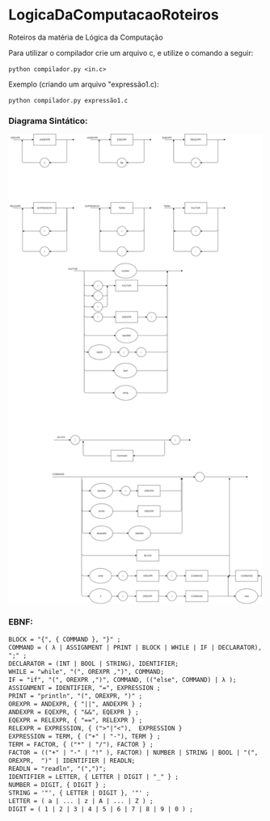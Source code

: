 # LogicaDaComputacaoRoteiros
Roteiros da matéria de Lógica da Computação


Para utilizar o compilador crie um arquivo c, e utilize o comando a seguir:

`python compilador.py <in.c>`

Exemplo (criando um arquivo "expressão1.c):

`python compilador.py expressão1.c`

### Diagrama Sintático:

<img src=Diagrama+-.png>

### EBNF:

```
BLOCK = "{", { COMMAND }, "}" ; 
COMMAND = ( λ | ASSIGNMENT | PRINT | BLOCK | WHILE | IF | DECLARATOR), ";" ; 
DECLARATOR = (INT | BOOL | STRING), IDENTIFIER;
WHILE = "while", "(", OREXPR ,")", COMMAND;
IF = "if", "(", OREXPR ,")", COMMAND, (("else", COMMAND) | λ );
ASSIGNMENT = IDENTIFIER, "=", EXPRESSION ; 
PRINT = "println", "(", OREXPR, ")" ; 
OREXPR = ANDEXPR, { "||", ANDEXPR } ;
ANDEXPR = EQEXPR, { "&&", EQEXPR } ;
EQEXPR = RELEXPR, { "==", RELEXPR } ;
RELEXPR = EXPRESSION, { (">"|"<"),  EXPRESSION }
EXPRESSION = TERM, { ("+" | "-"), TERM } ; 
TERM = FACTOR, { ("*" | "/"), FACTOR } ; 
FACTOR = (("+" | "-" | "!" ), FACTOR) | NUMBER | STRING | BOOL | "(", OREXPR,  ")" | IDENTIFIER | READLN;
READLN = "readln", "(",")";
IDENTIFIER = LETTER, { LETTER | DIGIT | "_" } ; 
NUMBER = DIGIT, { DIGIT } ; 
STRING = '"', { LETTER | DIGIT }, '"' ; 
LETTER = ( a | ... | z | A | ... | Z ) ; 
DIGIT = ( 1 | 2 | 3 | 4 | 5 | 6 | 7 | 8 | 9 | 0 ) ;

```